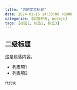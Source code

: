 ```yaml
---
title: "您的文章标题"
date: 2024-01-15 14:30:00 +0800
categories: [后端开发, nodejs]
tags: [标签1, 标签2, 标签3] 
---
```


<!-- 这里是您的文章内容 -->

## 二级标题

这是段落内容。

- 列表项1
- 列表项2

```代码块```
